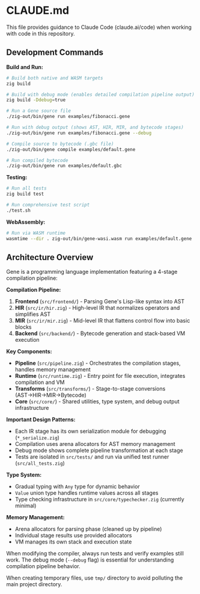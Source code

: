 # CLAUDE.md

This file provides guidance to Claude Code (claude.ai/code) when working with code in this repository.

## Development Commands

**Build and Run:**
```bash
# Build both native and WASM targets
zig build

# Build with debug mode (enables detailed compilation pipeline output)
zig build -Ddebug=true

# Run a Gene source file
./zig-out/bin/gene run examples/fibonacci.gene

# Run with debug output (shows AST, HIR, MIR, and bytecode stages)
./zig-out/bin/gene run examples/fibonacci.gene --debug

# Compile source to bytecode (.gbc file)
./zig-out/bin/gene compile examples/default.gene

# Run compiled bytecode
./zig-out/bin/gene run examples/default.gbc
```

**Testing:**
```bash
# Run all tests
zig build test

# Run comprehensive test script
./test.sh
```

**WebAssembly:**
```bash
# Run via WASM runtime
wasmtime --dir . zig-out/bin/gene-wasi.wasm run examples/default.gene
```

## Architecture Overview

Gene is a programming language implementation featuring a 4-stage compilation pipeline:

**Compilation Pipeline:**
1. **Frontend** (`src/frontend/`) - Parsing Gene's Lisp-like syntax into AST
2. **HIR** (`src/ir/hir.zig`) - High-level IR that normalizes operators and simplifies AST
3. **MIR** (`src/ir/mir.zig`) - Mid-level IR that flattens control flow into basic blocks
4. **Backend** (`src/backend/`) - Bytecode generation and stack-based VM execution

**Key Components:**
- **Pipeline** (`src/pipeline.zig`) - Orchestrates the compilation stages, handles memory management
- **Runtime** (`src/runtime.zig`) - Entry point for file execution, integrates compilation and VM
- **Transforms** (`src/transforms/`) - Stage-to-stage conversions (AST→HIR→MIR→Bytecode)
- **Core** (`src/core/`) - Shared utilities, type system, and debug output infrastructure

**Important Design Patterns:**
- Each IR stage has its own serialization module for debugging (`*_serialize.zig`)
- Compilation uses arena allocators for AST memory management
- Debug mode shows complete pipeline transformation at each stage
- Tests are isolated in `src/tests/` and run via unified test runner (`src/all_tests.zig`)

**Type System:**
- Gradual typing with `Any` type for dynamic behavior
- `Value` union type handles runtime values across all stages
- Type checking infrastructure in `src/core/typechecker.zig` (currently minimal)

**Memory Management:**
- Arena allocators for parsing phase (cleaned up by pipeline)
- Individual stage results use provided allocators
- VM manages its own stack and execution state

When modifying the compiler, always run tests and verify examples still work. The debug mode (`--debug` flag) is essential for understanding compilation pipeline behavior.

When creating temporary files, use `tmp/` directory to avoid polluting the main project directory.